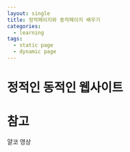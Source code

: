 ```yaml
---
layout: single
title: 정적페이지와 동적페이지 배우기
categories: 
  - learning
tags: 
  - static page
  - dynamic page
---
```


# 정적인 동적인 웹사이트

# 참고
얄코 영상